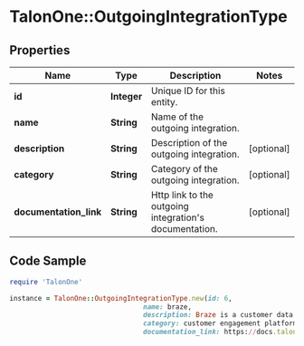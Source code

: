 # TalonOne::OutgoingIntegrationType

## Properties

Name | Type | Description | Notes
------------ | ------------- | ------------- | -------------
**id** | **Integer** | Unique ID for this entity. | 
**name** | **String** | Name of the outgoing integration. | 
**description** | **String** | Description of the outgoing integration. | [optional] 
**category** | **String** | Category of the outgoing integration. | [optional] 
**documentation_link** | **String** | Http link to the outgoing integration&#39;s documentation. | [optional] 

## Code Sample

```ruby
require 'TalonOne'

instance = TalonOne::OutgoingIntegrationType.new(id: 6,
                                 name: braze,
                                 description: Braze is a customer data platform,
                                 category: customer engagement platform,
                                 documentation_link: https://docs.talon.one/docs/dev/technology-partners/braze)
```


